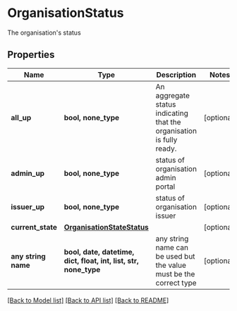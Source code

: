 # OrganisationStatus

The organisation's status

## Properties
Name | Type | Description | Notes
------------ | ------------- | ------------- | -------------
**all_up** | **bool, none_type** | An aggregate status indicating that the organisation is fully ready. | [optional] 
**admin_up** | **bool, none_type** | status of organisation admin portal | [optional] 
**issuer_up** | **bool, none_type** | status of organisation issuer | [optional] 
**current_state** | [**OrganisationStateStatus**](OrganisationStateStatus.md) |  | [optional] 
**any string name** | **bool, date, datetime, dict, float, int, list, str, none_type** | any string name can be used but the value must be the correct type | [optional]

[[Back to Model list]](../README.md#documentation-for-models) [[Back to API list]](../README.md#documentation-for-api-endpoints) [[Back to README]](../README.md)


